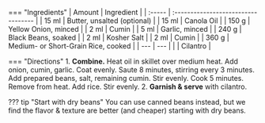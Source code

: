 === "Ingredients"
    | Amount | Ingredient                          |
    | :----- | :---------------------------------- |
    | 15 ml  | Butter, unsalted (optional)         |
    | 15 ml  | Canola Oil                          |
    | 150 g  | Yellow Onion, minced                |
    | 2 ml   | Cumin                               |
    | 5 ml   | Garlic, minced                      |
    | 240 g  | Black Beans, soaked                 |
    | 2 ml   | Kosher Salt                         |
    | 2 ml   | Cumin                               |
    | 360 g  | Medium- or Short-Grain Rice, cooked |
    | ---    | ---                                 |
    |        | Cilantro                            |

=== "Directions"
    1. **Combine.** Heat oil in skillet over medium heat. Add onion, cumin, garlic. Coat evenly. Saute 8 minutes, stirring every 3 minutes. Add prepared beans, salt, remaining cumin. Stir evenly. Cook 5 minutes. Remove from heat. Add rice. Stir evenly.
    2. **Garnish & serve** with cilantro.

??? tip "Start with dry beans"
    You can use canned beans instead, but we find the flavor & texture are better (and cheaper) starting with dry beans.
